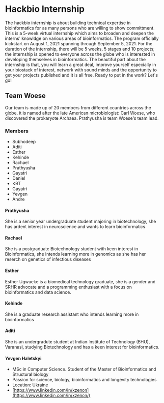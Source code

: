 # Hackbio Internship

The hackbio internship is about building technical expertise in bioinformatics for as many persons who are willing to show committment. This is a 5-week virtual internship which aims to broaden and deepen the interns' knowldge on various areas of bioinformatics. The program officially kickstart on August 1, 2021 spanning through September 5, 2021. For the duration of the internship, there will be 5 weeks, 5 stages and 10 projects; the internship is opened to everyone across the globe who is interested in developing themselves in bioinformatics. The beautiful part about the internship is that, you will learn a great deal, improve yourself especially in your biostack of interest, network with sound minds and the opportunity to get your projects published and it is all free. Ready to put in the work? Let's go!

## Team Woese
Our team is made up of 20 members from different countries across the globe, it is named after the late American microbiologist: Carl Woese, who discovered the prokaryote Archaea. Prathyusha is team Woese's team lead.

### Members
 * Subhodeep
 * Aditi
 * Esther
 * Kehinde
 * Rachael
 * Prathyusha
 * Gayatri
 * Daniel
 * KBT
 * Gayatri
 * Yevgen
 * Andre

#### Prathyusha
She is a senior year undergraduate student majoring in biotechnology, she has ardent interest in neuroscience and wants to learn bioinformatics

#### Rachael
She is a postgraduate Biotechnology student with keen interest in Bioinformatics, she intends learning more in genomics as she has her reserch on genetics of infectious diseases

#### Esther
Esther Ugwueke is a biomedical technology graduate, she is a gender and SRHR advocate and a programming enthusiast with a focus on bioinformatics and data science.

#### Kehinde
She is a graduate research assistant who intends learning more in bioinformatics

#### Aditi
She is an undergradute student at Indian Institute of Technology (BHU), Varanasi, studying Biotechnology and has a keen interest for bioinformatics.

#### Yevgen Haletskyi
  * MSc in Computer Science. Student of the Master of Bioinformatics and Structural biology
  * Passion for science, biology, bioinformatics and longevity technologies
  * Location: Ukraine
  * [https://www.linkedin.com/in/xzenon](https://www.linkedin.com/in/xzenon/)
